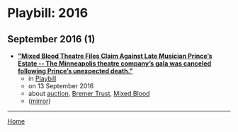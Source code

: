 # Playbill: 2016

## September 2016 (1)

 - [**"Mixed Blood Theatre Files Claim Against Late Musician Prince’s Estate -- The Minneapolis theatre company’s gala was canceled following Prince’s unexpected death."**](http://www.playbill.com/article/mixed-blood-theatre-files-claim-against-late-musician-princes-estate)
    - in [Playbill](../../../publications/p-t/playbill/index.md)
    - on 13 September 2016
    - about [auction](../../../topics/auction/index.md), [Bremer Trust](../../../topics/bremer-trust/index.md), [Mixed Blood](../../../topics/mixed-blood/index.md)
    - ([mirror](https://web.archive.org/web/*/http://www.playbill.com/article/mixed-blood-theatre-files-claim-against-late-musician-princes-estate))

----

[Home](../index.md)
